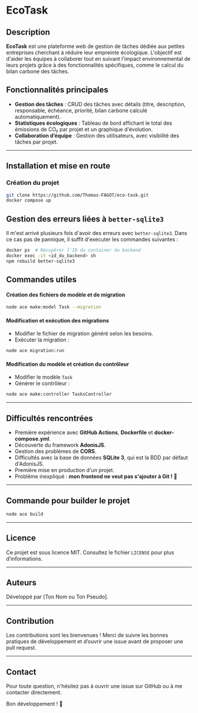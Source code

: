 # EcoTask

## Description
**EcoTask** est une plateforme web de gestion de tâches dédiée aux petites entreprises cherchant à réduire leur empreinte écologique. L'objectif est d'aider les équipes à collaborer tout en suivant l'impact environnemental de leurs projets grâce à des fonctionnalités spécifiques, comme le calcul du bilan carbone des tâches.

## Fonctionnalités principales
- **Gestion des tâches** : CRUD des tâches avec détails (titre, description, responsable, échéance, priorité, bilan carbone calculé automatiquement).
- **Statistiques écologiques** : Tableau de bord affichant le total des émissions de CO₂ par projet et un graphique d'évolution.
- **Collaboration d’équipe** : Gestion des utilisateurs, avec visibilité des tâches par projet.

---

## Installation et mise en route

### Création du projet
```sh
git clone https://github.com/Thomas-FAGOT/eco-task.git
docker compose up
```

## Gestion des erreurs liées à `better-sqlite3`
Il m'est arrivé plusieurs fois d'avoir des erreurs avec `better-sqlite3`.
Dans ce cas pas de pannique, il suffit d'executer les commandes suivantes :
```sh
docker ps  # Récupérer l'ID du container du backend
docker exec -it <id_du_backend> sh
npm rebuild better-sqlite3
```

## Commandes utiles
#### Création des fichiers de modèle et de migration
```sh
node ace make:model Task --migration
```
#### Modification et exécution des migrations
- Modifier le fichier de migration généré selon les besoins.
- Exécuter la migration :
```sh
node ace migration:run
```
#### Modification du modèle et création du contrôleur
- Modifier le modèle `Task`
- Générer le contrôleur :
```sh
node ace make:controller TasksController
```

---

## Difficultés rencontrées
- Première expérience avec **GitHub Actions**, **Dockerfile** et **docker-compose.yml**.
- Découverte du framework **AdonisJS**.
- Gestion des problèmes de **CORS**.
- Difficultés avec la base de données **SQLite 3**, qui est la BDD par défaut d'AdonisJS.
- Première mise en production d'un projet.
- Problème inexpliqué : **mon frontend ne veut pas s'ajouter à Git !** 🤔

---

## Commande pour builder le projet
```sh
node ace build
```

---

## Licence
Ce projet est sous licence MIT. Consultez le fichier `LICENSE` pour plus d’informations.

---

## Auteurs
Développé par [Ton Nom ou Ton Pseudo].

---

## Contribution
Les contributions sont les bienvenues ! Merci de suivre les bonnes pratiques de développement et d’ouvrir une issue avant de proposer une pull request.

---

## Contact
Pour toute question, n'hésitez pas à ouvrir une issue sur GitHub ou à me contacter directement.

Bon développement ! 🚀

